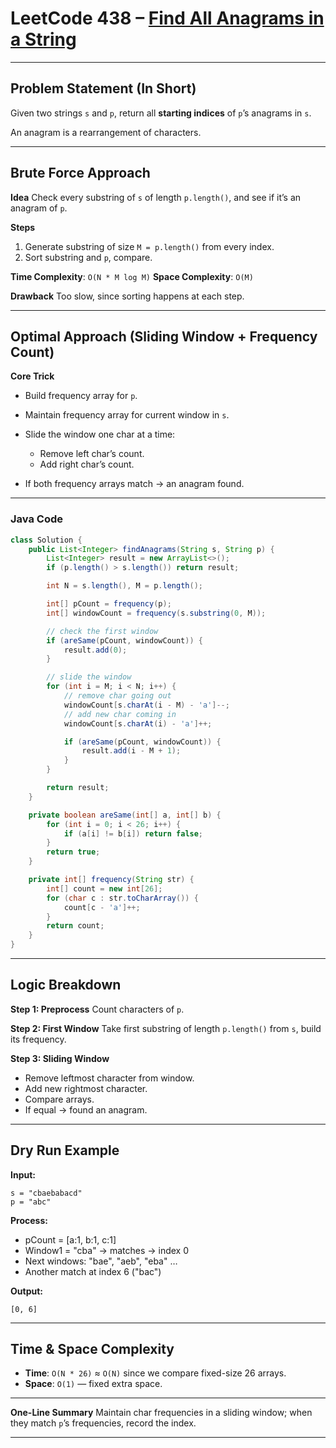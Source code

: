
# LeetCode 438 – [Find All Anagrams in a String](https://leetcode.com/problems/find-all-anagrams-in-a-string/)

---

## Problem Statement (In Short)

Given two strings `s` and `p`,
return all **starting indices** of `p`’s anagrams in `s`.

An anagram is a rearrangement of characters.

---

## Brute Force Approach

**Idea**
Check every substring of `s` of length `p.length()`, and see if it’s an anagram of `p`.

**Steps**

1. Generate substring of size `M = p.length()` from every index.
2. Sort substring and `p`, compare.

**Time Complexity**: `O(N * M log M)`
**Space Complexity**: `O(M)`

**Drawback**
Too slow, since sorting happens at each step.

---

## Optimal Approach (Sliding Window + Frequency Count)

**Core Trick**

* Build frequency array for `p`.
* Maintain frequency array for current window in `s`.
* Slide the window one char at a time:

  * Remove left char’s count.
  * Add right char’s count.
* If both frequency arrays match → an anagram found.

---

### Java Code

```java
class Solution {
    public List<Integer> findAnagrams(String s, String p) {
        List<Integer> result = new ArrayList<>();
        if (p.length() > s.length()) return result;

        int N = s.length(), M = p.length();

        int[] pCount = frequency(p);
        int[] windowCount = frequency(s.substring(0, M));

        // check the first window
        if (areSame(pCount, windowCount)) {
            result.add(0);
        }

        // slide the window
        for (int i = M; i < N; i++) {
            // remove char going out
            windowCount[s.charAt(i - M) - 'a']--;
            // add new char coming in
            windowCount[s.charAt(i) - 'a']++;

            if (areSame(pCount, windowCount)) {
                result.add(i - M + 1);
            }
        }

        return result;
    }

    private boolean areSame(int[] a, int[] b) {
        for (int i = 0; i < 26; i++) {
            if (a[i] != b[i]) return false;
        }
        return true;
    }

    private int[] frequency(String str) {
        int[] count = new int[26];
        for (char c : str.toCharArray()) {
            count[c - 'a']++;
        }
        return count;
    }
}
```

---

## Logic Breakdown

**Step 1: Preprocess**
Count characters of `p`.

**Step 2: First Window**
Take first substring of length `p.length()` from `s`, build its frequency.

**Step 3: Sliding Window**

* Remove leftmost character from window.
* Add new rightmost character.
* Compare arrays.
* If equal → found an anagram.

---

## Dry Run Example

**Input:**

```
s = "cbaebabacd"
p = "abc"
```

**Process:**

* pCount = \[a:1, b:1, c:1]
* Window1 = "cba" → matches → index 0
* Next windows: "bae", "aeb", "eba" …
* Another match at index 6 ("bac")

**Output:**

```
[0, 6]
```

---

## Time & Space Complexity

* **Time**: `O(N * 26)` ≈ `O(N)` since we compare fixed-size 26 arrays.
* **Space**: `O(1)` — fixed extra space.

---

**One-Line Summary**
Maintain char frequencies in a sliding window; when they match `p`’s frequencies, record the index.

---
